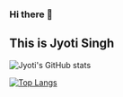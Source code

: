 ### Hi there 👋
## This is Jyoti Singh

![Jyoti's GitHub stats](https://github-readme-stats.vercel.app/api?username=dev24il&show_icons=true&theme=react)




[![Top Langs](https://github-readme-stats.vercel.app/api/top-langs/?username=dev24il)](https://github.com/dev24il/github-readme-stats)

<!--
**dev24il/dev24il** is a ✨ _special_ ✨ repository because its `README.md` (this file) appears on your GitHub profile.

Here are some ideas to get you started:

- 🔭 I’m currently working on ...
- 🌱 I’m currently learning ...
- 👯 I’m looking to collaborate on ...
- 🤔 I’m looking for help with ...
- 💬 Ask me about ...
- 📫 How to reach me: ...
- 😄 Pronouns: ...
- ⚡ Fun fact: ...
-->
